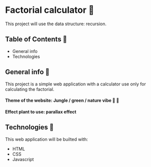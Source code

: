# Factorial calculator 🧮

This project will use the data structure: recursion.

## Table of Contents 📖

- General info
- Technologies

## General info 🧠

This project is a simple web application with a calculator use only for calculating the factorial.

#### Theme of the website: Jungle / green / nature vibe 🌱 🌿

#### Effect plant to use: parallax effect

## Technologies 🚀

This web application will be builted with:

- HTML
- CSS
- Javascript
